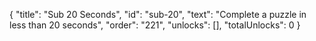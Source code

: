 {
  "title": "Sub 20 Seconds",
  "id": "sub-20",
  "text": "Complete a puzzle in less than 20 seconds",
  "order": "221",
  "unlocks": [],
  "totalUnlocks": 0
}